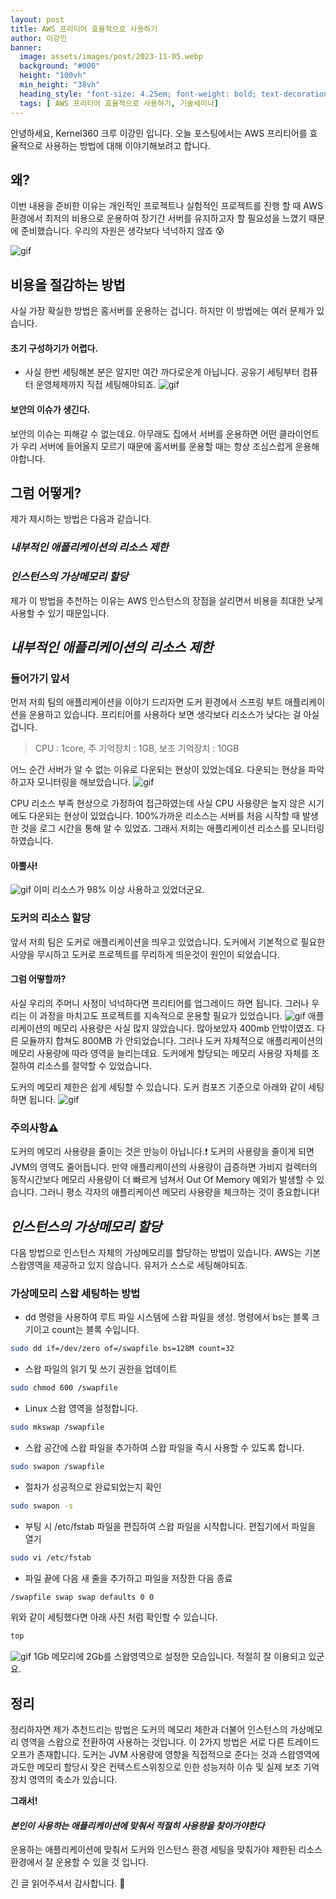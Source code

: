 ```yaml
---
layout: post  
title: AWS 프리티어 효율적으로 사용하기
author: 이강민
banner: 
  image: assets/images/post/2023-11-05.webp
  background: "#000"
  height: "100vh"
  min_height: "38vh"
  heading_style: "font-size: 4.25em; font-weight: bold; text-decoration: underline"
  tags: [ AWS 프리티어 효율적으로 사용하기, 기술세미나]
---
```





안녕하세요, Kernel360 크루 이강민 입니다. 오늘 포스팅에서는 AWS 프리티어를 효율적으로 사용하는 방법에 대해 이야기해보려고 합니다.

## 왜?
이번 내용을 준비한 이유는 개인적인 프로젝트나 실험적인 프로젝트를 진행 할 때 AWS 환경에서 최저의 비용으로 운용하여 장기간 서버를 유지하고자 할 필요성을 
느꼈기 때문에 준비했습니다. 
우리의 자원은 생각보다 넉넉하지 않죠 😰

![gif](https://github.com/Kernel360/blog-image/blob/main/2024/1031/km.gif?raw=true)

## 비용을 절감하는 방법
사실 가장 확실한 방법은 홈서버를 운용하는 겁니다. 
하지만 이 방법에는 여러 문제가 있습니다.
#### 초기 구성하기가 어렵다.
- 사실 한번 세팅해본 분은 알지만 여간 까다로운게 아닙니다. 공유기 세팅부터 컴퓨터 운영체제까지 직접 세팅해야되죠.
![gif](https://github.com/Kernel360/blog-image/blob/main/2024/1031/km2.gif?raw=true)

#### 보안의 이슈가 생긴다. 
보안의 이슈는 피해갈 수 없는데요. 아무래도 집에서 서버를 운용하면 어떤 클라이언트가 우리 서버에 들어올지 모르기 때문에 
홈서버를 운용할 때는 항상 조심스럽게 운용해야합니다. 

## 그럼 어떻게?
제가 제시하는 방법은 다음과 같습니다. 

### *내부적인 애플리케이션의 리소스 제한*
### *인스턴스의 가상메모리 할당*

제가 이 방법을 추천하는 이유는 AWS 인스턴스의 장점을 살리면서 비용을 최대한 낮게 사용할 수 있기 때문입니다.

## *내부적인 애플리케이션의 리소스 제한*
### 들어가기 앞서
먼저 저희 팀의 애플리케이션을 이야기 드리자면 도커 환경에서 스프링 부트 애플리케이션을 운용하고 있습니다.
프리티어를 사용하다 보면 생각보다 리소스가 낮다는 걸 아실겁니다. 
> CPU : 1core, 주 기억장치 : 1GB, 보조 기억장치 : 10GB

어느 순간 서버가 알 수 없는 이유로 다운되는 현상이 있었는데요. 
다운되는 현상을 파악하고자 모니터링을 해보았습니다. 
![gif](https://github.com/Kernel360/blog-image/blob/main/2024/1031/km7.png?raw=true)

CPU 리소스 부족 현상으로 가정하여 접근하였는데 사실 CPU 사용량은 높지 않은 시기에도 다운되는 현상이 있었습니다. 
100%가까운 리소스는  서버를 처음 시작할 때 발생한 것을 로그 시간을 통해 알 수 있었죠.
그래서 저희는 애플리케이션 리소스를 모니터링 하였습니다. 
#### 아뿔사!
![gif](https://github.com/Kernel360/blog-image/blob/main/2024/1031/km8.png?raw=true)
이미 리소스가 98% 이상 사용하고 있었더군요. 

### 도커의 리소스 할당
앞서 저희 팀은 도커로 애플리케이션을 띄우고 있었습니다. 
도커에서 기본적으로 필요한 사양을 무시하고 도커로 프로젝트를 무리하게 띄운것이 원인이 되었습니다.

#### 그럼 어떻할까? 
사실 우리의 주머니 사정이 넉넉하다면 프리티어를 업그레이드 하면 됩니다. 그러나 우리는 이 과정을 마치고도 프로젝트를
지속적으로 운용할 필요가 있었습니다. 
![gif](https://github.com/Kernel360/blog-image/blob/main/2024/1031/km4.png?raw=true)
애플리케이션의 메모리 사용량은 사실 많지 않았습니다. 많아보았자 400mb 안밖이였죠. 다른 모듈까지 합쳐도 800MB 가 
안되었습니다. 그러나 도커 자체적으로 애플리케이션의 메모리 사용량에 따라 영역을 늘리는데요. 도커에게 할당되는 
메모리 사용량 자체를 조절하여 리소스를 절약할 수 있었습니다. 

도커의 메모리 제한은 쉽게 세팅할 수 있습니다. 도커 컴포즈 기준으로 아래와 같이 세팅하면 됩니다. 
![gif](https://github.com/Kernel360/blog-image/blob/main/2024/1031/km6.png?raw=true)

### 주의사항⚠️
도커의 메모리 사용량을 줄이는 것은 만능이 아닙니다.❗️
도커의 사용량을 줄이게 되면 JVM의 영역도 줄어듭니다. 만약 애플리케이션의 사용량이 급증하면 가비지 컬렉터의 동작시간보다
메모리 사용량이 더 빠르게 넘쳐서 Out Of Memory 예외가 발생할 수 있습니다. 
그러니 평소 각자의 애플리케이션 메모리 사용량을 체크하는 것이 중요합니다! 

## *인스턴스의 가상메모리 할당*
다음 방법으로 인스턴스 자체의 가상메모리를 할당하는 방법이 있습니다. 
AWS는 기본 스왑영역을 제공하고 있지 않습니다. 유저가 스스로 세팅해야되죠. 

### 가상메모리 스왑 세팅하는 방법

- dd 명령을 사용하여 루트 파일 시스템에 스왑 파일을 생성. 명령에서 bs는 블록 크기이고 count는 블록 수입니다.
```bash
sudo dd if=/dev/zero of=/swapfile bs=128M count=32
```
- 스왑 파일의 읽기 및 쓰기 권한을 업데이트
```bash
sudo chmod 600 /swapfile
```
- Linux 스왑 영역을 설정합니다.
```bash
sudo mkswap /swapfile
```
- 스왑 공간에 스왑 파일을 추가하여 스왑 파일을 즉시 사용할 수 있도록 합니다.
```bash
sudo swapon /swapfile
```
- 절차가 성공적으로 완료되었는지 확인
```bash
sudo swapon -s 
```
- 부팅 시 /etc/fstab 파일을 편집하여 스왑 파일을 시작합니다. 편집기에서 파일을 열기
```bash
sudo vi /etc/fstab
```
- 파일 끝에 다음 새 줄을 추가하고 파일을 저장한 다음 종료
```bash
/swapfile swap swap defaults 0 0 
 ```

위와 같이 세팅했다면 아래 사진 처럼 확인할 수 있습니다.
```bash
top
```
![gif](https://github.com/Kernel360/blog-image/blob/main/2024/1031/km3.png?raw=true)
1Gb 메모리에 2Gb를 스왑영역으로 설정한 모습입니다. 적절히 잘 이용되고 있군요. 

## 정리
정리하자면 제가 추천드리는 방법은 도커의 메모리 제한과 더불어 인스턴스의 가상메모리 영역을 스왑으로 전환하여 사용하는 것입니다.
이 2가지 방법은 서로 다른 트레이드 오프가 존재합니다.
도커는 JVM 사용량에 영향을 직접적으로 준다는 것과 스왑영역에 과도한 메모리 할당시 잦은 컨텍스트스위칭으로 인한 성능저하 이슈 및 실제 
보조 기억장치 영역의 축소가 있습니다.


**그래서!**

#### *본인이 사용하는 애플리케이션에 맞춰서 적절히 사용량을 찾아가야한다*

운용하는 애플리케이션에 맞춰서 도커와 인스턴스 환경 세팅을 맞춰가야 제한된 리소스환경에서 잘 운용할 수 있을 것 입니다. 

긴 글 읽어주셔서 감사합니다. 🤟


